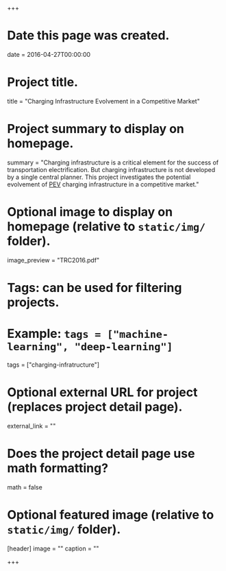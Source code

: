 +++
# Date this page was created.
date = 2016-04-27T00:00:00

# Project title.
title = "Charging Infrastructure Evolvement in a Competitive Market"

# Project summary to display on homepage.
summary = "Charging infrastructure is a critical element for the success of transportation electrification. But charging infrastructure is not developed by a single central planner. This project investigates the potential evolvement of [PEV](https://en.wikipedia.org/wiki/Plug-in_electric_vehicle 'Plug-in Electric Vehicle') charging infrastructure in a competitive market."

# Optional image to display on homepage (relative to `static/img/` folder).
image_preview = "TRC2016.pdf"

# Tags: can be used for filtering projects.
# Example: `tags = ["machine-learning", "deep-learning"]`
tags = ["charging-infratructure"]

# Optional external URL for project (replaces project detail page).
external_link = ""

# Does the project detail page use math formatting?
math = false

# Optional featured image (relative to `static/img/` folder).
[header]
image = ""
caption = ""

+++
